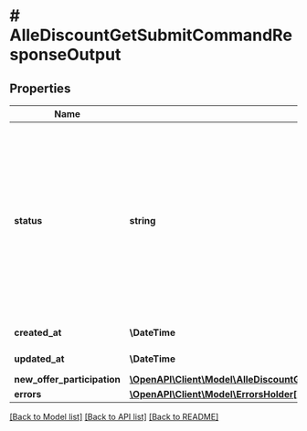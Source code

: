# # AlleDiscountGetSubmitCommandResponseOutput

## Properties

Name | Type | Description | Notes
------------ | ------------- | ------------- | -------------
**status** | **string** | Status field possible values:   - NEW - command processing has not started.   - IN_PROGRESS - command is being processed.   - FAILED - processing of the command failed. Offer will not participate in AlleDiscount.   - SUCCESSFUL - processing of the command was successful. New participation was created but in some cases it still may be denied.     To make sure that the offer is participating in AlleDiscount, check the participation status in     &#39;GET /sale/alle-discount/{campaignId}/submitted-offers&#x60;. | [optional]
**created_at** | **\DateTime** | Command creation date. ISO 8601 format. | [optional]
**updated_at** | **\DateTime** | Command update date. ISO 8601 format. | [optional]
**new_offer_participation** | [**\OpenAPI\Client\Model\AlleDiscountGetSubmitCommandResponseOutputNewOfferParticipation**](AlleDiscountGetSubmitCommandResponseOutputNewOfferParticipation.md) |  | [optional]
**errors** | [**\OpenAPI\Client\Model\ErrorsHolder[]**](ErrorsHolder.md) |  | [optional]

[[Back to Model list]](../../README.md#models) [[Back to API list]](../../README.md#endpoints) [[Back to README]](../../README.md)
